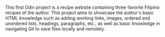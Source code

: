 This first Odin project is a recipe website containing three favorite Filipino recipes of the author. This project aims to showcase the author's basic HTML knowledge such as adding working links, images, ordered and unordered lists, headings, paragraphs, etc., as well as basic knowledge in navigating Git to save files locally and remotely. 